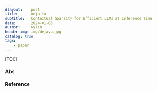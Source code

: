 ```yaml
---
dlayout:    post
title:      Deja Vu
subtitle:   Contextual Sparsity for Efficient LLMs at Inference Time
date:       2024-01-05
author:     Kylin
header-img: img/dejavu.jpg
catalog: true
tags:
    - paper
---
```




[TOC]

### Abs





### Reference

[^1]: 


